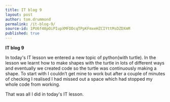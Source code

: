```yaml
---
title: IT blog 9
layout: post
author: tom.drummond
permalink: /it-blog-9/
source-id: 1PU6f48pOiPIupXMFDDcqTPpKFmxeHZCIYttMsDZDXmM
published: true
---
```

**IT blog 9**

In today's IT lesson we entered a new topic of python(with turtle). In the lesson we learnt how to make shapes with the turtle in lots of different ways and eventually we created code so the turtle was continuously making a shape. To start with I couldn’t get mine to work but after a couple of minutes of checking I realised I had missed out a space which had stopped my whole code from working.

That was all I did in today's IT lesson.

